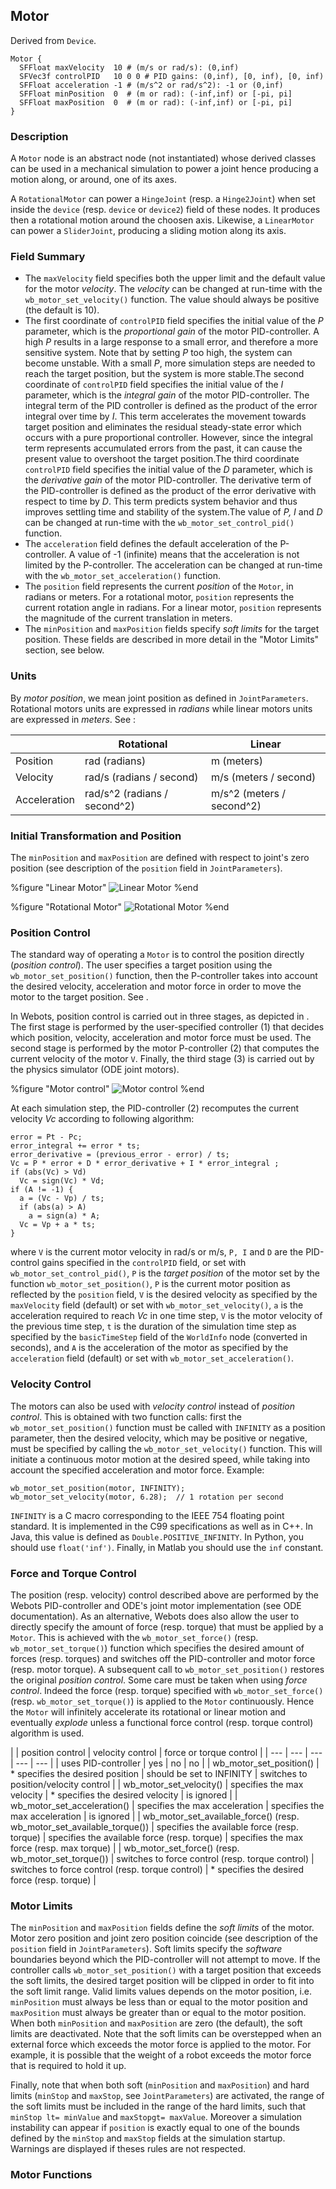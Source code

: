 ## Motor

Derived from `Device`.


```
Motor {
  SFFloat maxVelocity  10 # (m/s or rad/s): (0,inf)
  SFVec3f controlPID   10 0 0 # PID gains: (0,inf), [0, inf), [0, inf)
  SFFloat acceleration -1 # (m/s^2 or rad/s^2): -1 or (0,inf)
  SFFloat minPosition  0  # (m or rad): (-inf,inf) or [-pi, pi]
  SFFloat maxPosition  0  # (m or rad): (-inf,inf) or [-pi, pi]
}
```

### Description

A `Motor` node is an abstract node (not instantiated) whose derived classes can
be used in a mechanical simulation to power a joint hence producing a motion
along, or around, one of its axes.

A `RotationalMotor` can power a `HingeJoint` (resp. a `Hinge2Joint`) when set
inside the `device` (resp. `device` or `device2`) field of these nodes. It
produces then a rotational motion around the choosen axis. Likewise, a
`LinearMotor` can power a `SliderJoint`, producing a sliding motion along its
axis.

### Field Summary

- The `maxVelocity` field specifies both the upper limit and the default value for the motor *velocity*. The *velocity* can be changed at run-time with the `wb_motor_set_velocity()` function. The value should always be positive (the default is 10).
- The first coordinate of `controlPID` field specifies the initial value of the *P* parameter, which is the *proportional gain* of the motor PID-controller. A high *P* results in a large response to a small error, and therefore a more sensitive system. Note that by setting *P* too high, the system can become unstable. With a small *P*, more simulation steps are needed to reach the target position, but the system is more stable.The second coordinate of `controlPID` field specifies the initial value of the *I* parameter, which is the *integral gain* of the motor PID-controller. The integral term of the PID controller is defined as the product of the error integral over time by *I*. This term accelerates the movement towards target position and eliminates the residual steady-state error which occurs with a pure proportional controller. However, since the integral term represents accumulated errors from the past, it can cause the present value to overshoot the target position.The third coordinate `controlPID` field specifies the initial value of the *D* parameter, which is the *derivative gain* of the motor PID-controller. The derivative term of the PID-controller is defined as the product of the error derivative with respect to time by *D*. This term predicts system behavior and thus improves settling time and stability of the system.The value of *P, I* and *D* can be changed at run-time with the `wb_motor_set_control_pid()` function.
- The `acceleration` field defines the default acceleration of the P-controller. A value of -1 (infinite) means that the acceleration is not limited by the P-controller. The acceleration can be changed at run-time with the `wb_motor_set_acceleration()` function.
- The `position` field represents the current *position* of the `Motor`, in radians or meters. For a rotational motor, `position` represents the current rotation angle in radians. For a linear motor, `position` represents the magnitude of the current translation in meters.
- The `minPosition` and `maxPosition` fields specify *soft limits* for the target position. These fields are described in more detail in the "Motor Limits" section, see below.

### Units

By *motor position*, we mean joint position as defined in `JointParameters`.
Rotational motors units are expressed in *radians* while linear motors units are
expressed in *meters*. See :

|  | Rotational | Linear |
| --- | --- | --- |
| Position | rad (radians) | m (meters) |
| Velocity | rad/s (radians / second) | m/s (meters / second) |
| Acceleration | rad/s^2 (radians / second^2) | m/s^2 (meters / second^2) |

### Initial Transformation and Position

The `minPosition` and `maxPosition` are defined with respect to joint's zero
position (see description of the `position` field in `JointParameters`).


%figure "Linear Motor"
![Linear Motor](pdf/linear_motor.pdf.png)
%end


%figure "Rotational Motor"
![Rotational Motor](pdf/rotational_motor.pdf.png)
%end

### Position Control

The standard way of operating a `Motor` is to control the position directly
(*position control*). The user specifies a target position using the
`wb_motor_set_position()` function, then the P-controller takes into account the
desired velocity, acceleration and motor force in order to move the motor to the
target position. See .

In Webots, position control is carried out in three stages, as depicted in . The
first stage is performed by the user-specified controller (1) that decides which
position, velocity, acceleration and motor force must be used. The second stage
is performed by the motor P-controller (2) that computes the current velocity of
the motor `V`. Finally, the third stage (3) is carried out by the physics
simulator (ODE joint motors).


%figure "Motor control"
![Motor control](pdf/motor_control.pdf.png)
%end


At each simulation step, the PID-controller (2) recomputes the current velocity *Vc* according to following algorithm:

```
error = Pt - Pc;
error_integral += error * ts;
error_derivative = (previous_error - error) / ts;
Vc = P * error + D * error_derivative + I * error_integral ;
if (abs(Vc) > Vd)
  Vc = sign(Vc) * Vd;
if (A != -1) {
  a = (Vc - Vp) / ts;
  if (abs(a) > A)
    a = sign(a) * A;
  Vc = Vp + a * ts;
}
```

where  `V` is the current motor velocity in rad/s or m/s,
`P, I` and `D` are the PID-control gains specified in the `controlPID` field,
or set with `wb_motor_set_control_pid()`,
`P` is the *target position* of the motor set by the function `wb_motor_set_position()`,
`P` is the current motor position as reflected by the `position` field,
`V` is the desired velocity as specified by the `maxVelocity`
field (default) or set with `wb_motor_set_velocity()`,
`a` is the acceleration required to reach *Vc* in one time step,
`V` is the motor velocity of the previous time step,
`t` is the duration of the simulation time step as specified by the
`basicTimeStep` field of the `WorldInfo` node (converted in seconds), and
`A` is the acceleration of the motor as specified by the `acceleration`
field (default) or set with `wb_motor_set_acceleration()`.


### Velocity Control


The motors can also be used with *velocity control* instead of *position control*.
This is obtained with two function calls: first the `wb_motor_set_position()` function
must be called with `INFINITY` as a position parameter,
then the desired velocity, which may be positive or negative, must be specified by calling the `wb_motor_set_velocity()` function.
This will initiate a continuous motor motion at the desired speed, while taking into account
the specified acceleration and motor force. Example:

```
wb_motor_set_position(motor, INFINITY);
wb_motor_set_velocity(motor, 6.28);  // 1 rotation per second
```

`INFINITY` is a C macro corresponding to the IEEE 754 floating point standard.
It is implemented in the C99 specifications as well as in C++.
In Java, this value is defined as `Double.POSITIVE_INFINITY`.
In Python, you should use `float('inf')`.
Finally, in Matlab you should use the `inf` constant.


### Force and Torque Control

The position (resp. velocity) control described above are performed by the
Webots PID-controller and ODE's joint motor implementation (see ODE
documentation). As an alternative, Webots does also allow the user to directly
specify the amount of force (resp. torque) that must be applied by a `Motor`.
This is achieved with the `wb_motor_set_force()` (resp. `wb_motor_set_torque()`)
function which specifies the desired amount of forces (resp. torques) and
switches off the PID-controller and motor force (resp. motor torque). A
subsequent call to `wb_motor_set_position()` restores the original *position
control*. Some care must be taken when using *force control*. Indeed the force
(resp. torque) specified with `wb_motor_set_force()` (resp.
`wb_motor_set_torque()`) is applied to the `Motor` continuously. Hence the
`Motor` will infinitely accelerate its rotational or linear motion and
eventually *explode* unless a functional force control (resp. torque control)
algorithm is used.

|  | position control | velocity control | force or torque control |
| --- | --- | --- | --- | --- |
| uses PID-controller | yes | no | no |
| wb_motor_set_position() | * specifies the desired position | should be set to INFINITY | switches to position/velocity control |
| wb_motor_set_velocity() | specifies the max velocity | * specifies the desired velocity | is ignored |
| wb_motor_set_acceleration() | specifies the max acceleration | specifies the max acceleration | is ignored |
| wb_motor_set_available_force() (resp. wb_motor_set_available_torque()) | specifies the available force (resp. torque) | specifies the available force (resp. torque) | specifies the max force (resp. max torque) |
| wb_motor_set_force() (resp. wb_motor_set_torque()) | switches to force control (resp. torque control) | switches to force control (resp. torque control) | * specifies the desired force (resp. torque) |

### Motor Limits

The `minPosition` and `maxPosition` fields define the *soft limits* of the
motor. Motor zero position and joint zero position coincide (see description of
the `position` field in `JointParameters`). Soft limits specify the *software*
boundaries beyond which the PID-controller will not attempt to move. If the
controller calls `wb_motor_set_position()` with a target position that exceeds
the soft limits, the desired target position will be clipped in order to fit
into the soft limit range. Valid limits values depends on the motor position,
i.e. `minPosition` must always be less than or equal to the motor position and
`maxPosition` must always be greater than or equal to the motor position. When
both `minPosition` and `maxPosition` are zero (the default), the soft limits are
deactivated. Note that the soft limits can be overstepped when an external force
which exceeds the motor force is applied to the motor. For example, it is
possible that the weight of a robot exceeds the motor force that is required to
hold it up.

Finally, note that when both soft (`minPosition` and `maxPosition`) and hard
limits (`minStop` and `maxStop`, see `JointParameters`) are activated, the range
of the soft limits must be included in the range of the hard limits, such that
`minStop lt= minValue` and `maxStopgt= maxValue`. Moreover a simulation
instability can appear if `position` is exactly equal to one of the bounds
defined by the `minStop` and `maxStop` fields at the simulation startup.
Warnings are displayed if theses rules are not respected.

### Motor Functions

